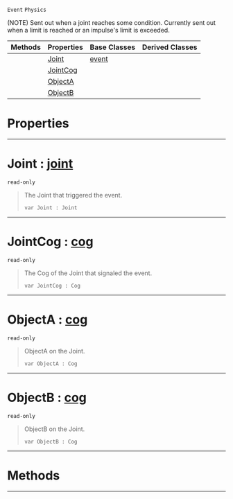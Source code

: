 `Event` `Physics`



(NOTE) Sent out when a joint reaches some condition. Currently sent out when a limit is reached or an impulse's limit is exceeded.

|Methods|Properties|Base Classes|Derived Classes|
|---|---|---|---|
| |[ Joint](jointevent.md#joint-zilch-engine-docume)|[event](event.md)| |
| |[ JointCog](jointevent.md#jointcog-zilch-engine-doc)| | |
| |[ ObjectA](jointevent.md#objecta-zilch-engine-docu)| | |
| |[ ObjectB](jointevent.md#objectb-zilch-engine-docu)| | |


 #  Properties


---  
 #  Joint : [joint](joint.md)

 `read-only`

> The Joint that triggered the event.
> ``` lang=cpp, name=Nada
> var Joint : Joint


---  
 #  JointCog : [cog](cog.md)

 `read-only`

> The Cog of the Joint that signaled the event.
> ``` lang=cpp, name=Nada
> var JointCog : Cog


---  
 #  ObjectA : [cog](cog.md)

 `read-only`

> ObjectA on the Joint.
> ``` lang=cpp, name=Nada
> var ObjectA : Cog


---  
 #  ObjectB : [cog](cog.md)

 `read-only`

> ObjectB on the Joint.
> ``` lang=cpp, name=Nada
> var ObjectB : Cog


---  
 #  Methods


---  
 

 